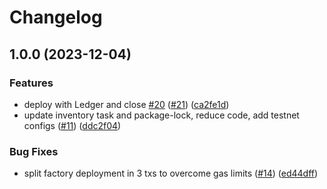 # Changelog

## 1.0.0 (2023-12-04)


### Features

* deploy with Ledger and close [#20](https://github.com/ChainSafe/vrf-lootbox-contracts/issues/20) ([#21](https://github.com/ChainSafe/vrf-lootbox-contracts/issues/21)) ([ca2fe1d](https://github.com/ChainSafe/vrf-lootbox-contracts/commit/ca2fe1d50622af06b8416d13bbe2a57d38dad873))
* update inventory task and package-lock, reduce code, add testnet configs ([#11](https://github.com/ChainSafe/vrf-lootbox-contracts/issues/11)) ([ddc2f04](https://github.com/ChainSafe/vrf-lootbox-contracts/commit/ddc2f04c80f01f17debf18389ba54b3ecf97c127))


### Bug Fixes

* split factory deployment in 3 txs to overcome gas limits ([#14](https://github.com/ChainSafe/vrf-lootbox-contracts/issues/14)) ([ed44dff](https://github.com/ChainSafe/vrf-lootbox-contracts/commit/ed44dff52fce83972509fae680ec7bfdc61cb7ae))
